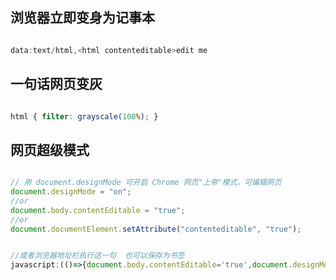 
## 浏览器立即变身为记事本
```javascript

data:text/html,<html contenteditable>edit me

```
## 一句话网页变灰
```css

html { filter: grayscale(100%); }


```
## 网页超级模式
```javascript

// 用 document.designMode 可开启 Chrome 网页"上帝"模式，可编辑网页
document.designMode = "on";
//or
document.body.contentEditable = "true";
//or
document.documentElement.setAttribute("contenteditable", "true");


//或者浏览器地址栏执行这一句  也可以保存为书签
javascript:(()=>{document.body.contentEditable='true',document.designMode='on'})();



```
